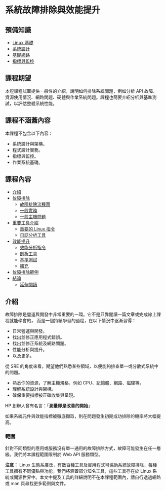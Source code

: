 # 系統故障排除與效能提升

## 預備知識

* [Linux 基礎](https://linkedin.github.io/school-of-sre/level101/linux_basics/intro/)
* [系統設計](https://linkedin.github.io/school-of-sre/level101/systems_design/intro/)
* [基礎網路](https://linkedin.github.io/school-of-sre/level101/linux_networking/intro/)
* [指標與監控](https://linkedin.github.io/school-of-sre/level101/metrics_and_monitoring/introduction/)

## 課程期望

本短課程試圖提供一般性的介紹，說明如何排除系統問題，例如分析 API 故障、資源使用情況、網路問題、硬體與作業系統問題。課程也簡要介紹分析與基準測試，以評估整體系統性能。

## 課程不涵蓋內容

本課程不包含以下內容：

* 系統設計與架構。
* 程式設計實務。
* 指標與監控。
* 作業系統基礎。

## 課程內容
- [介紹](https://linkedin.github.io/school-of-sre/level102/system_troubleshooting_and_performance/introduction)
- [故障排除](https://linkedin.github.io/school-of-sre/level102/system_troubleshooting_and_performance/troubleshooting)
    - [故障排除流程圖](https://linkedin.github.io/school-of-sre/level102/system_troubleshooting_and_performance/troubleshooting/#troubleshooting-flowchart)
    - [一般實務](https://linkedin.github.io/school-of-sre/level102/system_troubleshooting_and_performance/troubleshooting/#general-practices)
    - [一般主機問題](https://linkedin.github.io/school-of-sre/level102/system_troubleshooting_and_performance/troubleshooting/#general-host-issues)
- [重要工具介紹](https://linkedin.github.io/school-of-sre/level102/system_troubleshooting_and_performance/important-tools)
    - [重要的 Linux 指令](https://linkedin.github.io/school-of-sre/level102/system_troubleshooting_and_performance/important-tools/#important-linux-commands)
    - [日誌分析工具](https://linkedin.github.io/school-of-sre/level102/system_troubleshooting_and_performance/important-tools/#log-analysis-tools)
- [效能提升](https://linkedin.github.io/school-of-sre/level102/system_troubleshooting_and_performance/performance-improvements)
    - [效能分析指令](https://linkedin.github.io/school-of-sre/level102/system_troubleshooting_and_performance/performance-improvements/#performance-analysis-commands)
    - [剖析工具](https://linkedin.github.io/school-of-sre/level102/system_troubleshooting_and_performance/performance-improvements/#profiling-tools)
    - [基準測試](https://linkedin.github.io/school-of-sre/level102/system_troubleshooting_and_performance/performance-improvements/#benchmarking)
    - [擴充](https://linkedin.github.io/school-of-sre/level102/system_troubleshooting_and_performance/performance-improvements/#scaling)
- [故障排除範例](https://linkedin.github.io/school-of-sre/level102/system_troubleshooting_and_performance/troubleshooting-example)
- [結論](https://linkedin.github.io/school-of-sre/level102/system_troubleshooting_and_performance/conclusion)
    - [延伸閱讀](https://linkedin.github.io/school-of-sre/level102/system_troubleshooting_and_performance/conclusion/#further-readings)

## 介紹
故障排除是營運與開發中非常重要的一環。它不是只靠閱讀一篇文章或完成線上課程就能學會的，
而是一個持續學習的過程，在以下情況中逐漸習得：

* 日常營運與開發。
* 找出並修正應用程式錯誤。
* 找出並修正系統及網路問題。
* 性能分析與提升。
* 以及更多。

從 SRE 的角度來看，期望他們熟悉某些領域，以便能夠排查單一或分散式系統中的問題。

* 熟悉你的資源，了解主機規格，例如 CPU、記憶體、網路、磁碟等。
* 理解系統設計與架構。
* 確保重要指標被正確收集與呈現。

HP 創辦人曾有名言：「**測量即是改善的開始**」

如果系統元件與效能指標被徹底擷取，則在問題發生初期成功排除的機率將大幅提高。

### 範圍
針對不同類型的應用或服務沒有單一通用的故障排除方式，故障可能發生在任一層級。我們將本課程範圍限制於 Web API 服務類型。

**注意：** Linux 生態系廣泛，有數百種工具及實用程式可協助系統故障排除，每種工具擁有不同優點與功能。我們將涵蓋部分知名工具，這些工具存在於 Linux 系統或開源世界中。本文中提及工具的詳細說明不在本課程範圍內，請自行透過網路或 man 頁尋找更多範例與文件。
